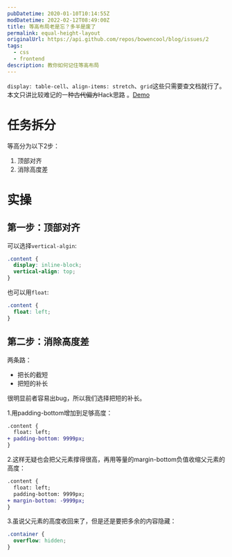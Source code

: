 ```yaml
---
pubDatetime: 2020-01-10T10:14:55Z
modDatetime: 2022-02-12T08:49:00Z
title: 等高布局老是忘？多半是废了
permalink: equal-height-layout
originalUrl: https://api.github.com/repos/bowencool/blog/issues/2
tags:
  - css
  - frontend
description: 教你如何记住等高布局
---
```


`display: table-cell`、`align-items: stretch`、`grid`这些只需要查文档就行了。本文只讲比较难记的一种~~古代偏方~~Hack思路 。[Demo](https://jsfiddle.net/bowencool/kohd5pjt/)

# 任务拆分

等高分为以下2步：

1. 顶部对齐
2. 消除高度差

# 实操

## 第一步：顶部对齐

可以选择`vertical-algin`:

```css
.content {
  display: inline-block;
  vertical-align: top;
}
```

也可以用`float`:

```css
.content {
  float: left;
}
```

## 第二步：消除高度差

两条路：

- 把长的截短
- 把短的补长

很明显前者容易出bug，所以我们选择把短的补长。

1.用padding-bottom增加到足够高度：

```diff
.content {
  float: left;
+ padding-bottom: 9999px;
}
```

2.这样无疑也会把父元素撑得很高，再用等量的margin-bottom负值收缩父元素的高度：

```diff
.content {
  float: left;
  padding-bottom: 9999px;
+ margin-bottom: -9999px;
}
```

3.虽说父元素的高度收回来了，但是还是要把多余的内容隐藏：

```css
.container {
  overflow: hidden;
}
```
